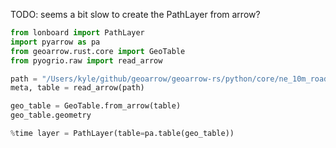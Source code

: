 
TODO: seems a bit slow to create the PathLayer from arrow?

```py
from lonboard import PathLayer
import pyarrow as pa
from geoarrow.rust.core import GeoTable
from pyogrio.raw import read_arrow

path = "/Users/kyle/github/geoarrow/geoarrow-rs/python/core/ne_10m_roads_north_america/ne_10m_roads_north_america.shp"
meta, table = read_arrow(path)

geo_table = GeoTable.from_arrow(table)
geo_table.geometry

%time layer = PathLayer(table=pa.table(geo_table))

```
